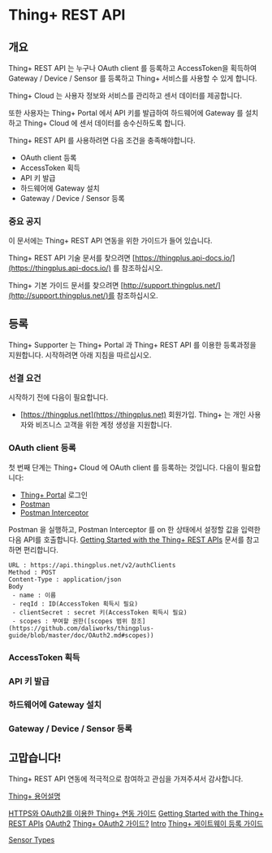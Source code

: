 # Thing+ REST API

## 개요
Thing+ REST API 는 누구나 OAuth client 를 등록하고 AccessToken을 획득하여 Gateway / Device / Sensor 를 등록하고 Thing+ 서비스를 사용할 수 있게 합니다.

Thing+ Cloud 는 사용자 정보와 서비스를 관리하고 센서 데이터를 제공합니다.

또한 사용자는 Thing+ Portal 에서 API 키를 발급하여 하드웨어에 Gateway 를 설치하고 Thing+ Cloud 에 센서 데이터를 송수신하도록 합니다.

Thing+ REST API 를 사용하려면 다음 조건을 충족해야합니다.
* OAuth client 등록
* AccessToken 획득
* API 키 발급
* 하드웨어에 Gateway 설치
* Gateway / Device / Sensor 등록

### 중요 공지
이 문서에는 Thing+ REST API 연동을 위한 가이드가 들어 있습니다.

Thing+ REST API 기술 문서를 찾으려면 [https://thingplus.api-docs.io/](https://thingplus.api-docs.io/) 를 참조하십시오.

Thing+ 기본 가이드 문서를 찾으려면 [http://support.thingplus.net/](http://support.thingplus.net/)를 참조하십시오.

## 등록
Thing+ Supporter 는 Thing+ Portal 과 Thing+ REST API 를 이용한 등록과정을 지원합니다. 시작하려면 아래 지침을 따르십시오.

### 선결 요건
시작하기 전에 다음이 필요합니다.
* [https://thingplus.net](https://thingplus.net) 회원가입. Thing+ 는 개인 사용자와 비즈니스 고객을 위한 계정 생성을 지원합니다.

### OAuth client 등록
첫 번째 단계는 Thing+ Cloud 에 OAuth client 를 등록하는 것입니다. 다음이 필요합니다:
* [Thing+ Portal](https://thingplus.net) 로그인
* [Postman](https://chrome.google.com/webstore/detail/postman/fhbjgbiflinjbdggehcddcbncdddomop?hl=en)
* [Postman Interceptor](https://chrome.google.com/webstore/detail/postman-interceptor/aicmkgpgakddgnaphhhpliifpcfhicfo?hl=en)

Postman 을 실행하고, Postman Interceptor 를 on 한 상태에서 설정할 값을 입력한 다음 API를 호출합니다. [Getting Started with the Thing+ REST APIs](https://github.com/daliworks/thingplus-guide/blob/master/doc/GettingStarted_authToken.md) 문서를 참고하면 편리합니다.

```
URL : https://api.thingplus.net/v2/authClients
Method : POST
Content-Type : application/json
Body
 - name : 이름
 - reqId : ID(AccessToken 획득시 필요)
 - clientSecret : secret 키(AccessToken 획득시 필요)
 - scopes : 부여할 권한([scopes 범위 참조](https://github.com/daliworks/thingplus-guide/blob/master/doc/OAuth2.md#scopes))
```

### AccessToken 획득

### API 키 발급

### 하드웨어에 Gateway 설치

### Gateway / Device / Sensor 등록

## 고맙습니다!
Thing+ REST API 연동에 적극적으로 참여하고 관심을 가져주셔서 감사합니다.

[Thing+ 용어설명](https://github.com/daliworks/thingplus-guide/blob/master/doc/README_kr.md)

[HTTPS와 OAuth2를 이용한 Thing+ 연동 가이드](https://github.com/daliworks/thingplus-guide/blob/master/doc/GettingStartedWithHttpsAndOauth.md)
[Getting Started with the Thing+ REST APIs](https://github.com/daliworks/thingplus-guide/blob/master/doc/GettingStarted_authToken.md)
[OAuth2](https://github.com/daliworks/thingplus-guide/blob/master/doc/OAuth2.md)
[Thing+ OAuth2 가이드?](https://github.com/daliworks/thingplus-guide/blob/master/doc/OAuth2Guide_kr.md)
[Intro](https://github.com/daliworks/thingplus-guide/blob/master/doc/intro_kr.md)
[Thing+ 게이트웨이 등록 가이드](https://github.com/daliworks/thingplus-guide/blob/master/doc/registerGateway_kr.md)

[Sensor Types](https://github.com/daliworks/thingplus-guide/blob/master/doc/SensorTypes_kr.md)

